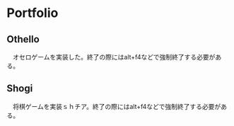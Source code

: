 # Portfolio
## Othello
　オセロゲームを実装した。終了の際にはalt+f4などで強制終了する必要がある。
## Shogi
　将棋ゲームを実装ｓｈチア。終了の際にはalt+f4などで強制終了する必要がある。
